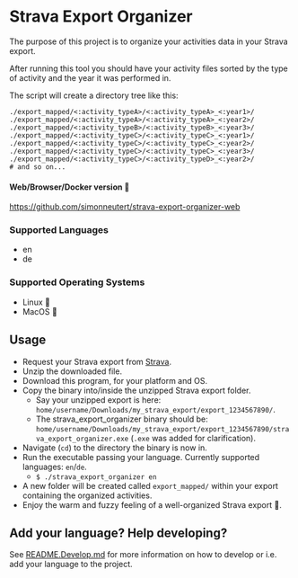 # Strava Export Organizer

The purpose of this project is to organize your activities data in your Strava export.

After running this tool you should have your activity files sorted by the type of activity and the year it was performed in. 

The script will create a directory tree like this:

```text
./export_mapped/<:activity_typeA>/<:activity_typeA>_<:year1>/
./export_mapped/<:activity_typeA>/<:activity_typeA>_<:year2>/
./export_mapped/<:activity_typeB>/<:activity_typeB>_<:year3>/
./export_mapped/<:activity_typeC>/<:activity_typeC>_<:year1>/
./export_mapped/<:activity_typeC>/<:activity_typeC>_<:year2>/
./export_mapped/<:activity_typeC>/<:activity_typeC>_<:year3>/
./export_mapped/<:activity_typeC>/<:activity_typeD>_<:year2>/
# and so on...
```

#### Web/Browser/Docker version 🚀

https://github.com/simonneutert/strava-export-organizer-web

### Supported Languages

- en
- de

### Supported Operating Systems

- Linux 🐧
- MacOS 🍎

## Usage

- Request your Strava export from [Strava](https://www.strava.com/).
- Unzip the downloaded file.
- Download this program, for your platform and OS.
- Copy the binary into/inside the unzipped Strava export folder.
  - Say your unzipped export is here: `home/username/Downloads/my_strava_export/export_1234567890/`.
  - The strava_export_organizer binary should be: 
    `home/username/Downloads/my_strava_export/export_1234567890/strava_export_organizer.exe`
    (`.exe` was added for clarification).
- Navigate (`cd`) to the directory the binary is now in.
- Run the executable passing your language. Currently supported languages: `en`/`de`.
  - `$ ./strava_export_organizer en`
- A new folder will be created called `export_mapped/` within your export containing the organized activities.
- Enjoy the warm and fuzzy feeling of a well-organized Strava export 🧘.

## Add your language? Help developing?

See [README.Develop.md](./README.Develop.md) for more information on how to develop or i.e. add your language to the project.
